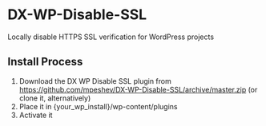 DX-WP-Disable-SSL
=================

Locally disable HTTPS SSL verification for WordPress projects

## Install Process

1. Download the DX WP Disable SSL plugin from https://github.com/mpeshev/DX-WP-Disable-SSL/archive/master.zip (or clone it, alternatively)
2. Place it in {your_wp_install}/wp-content/plugins
3. Activate it


